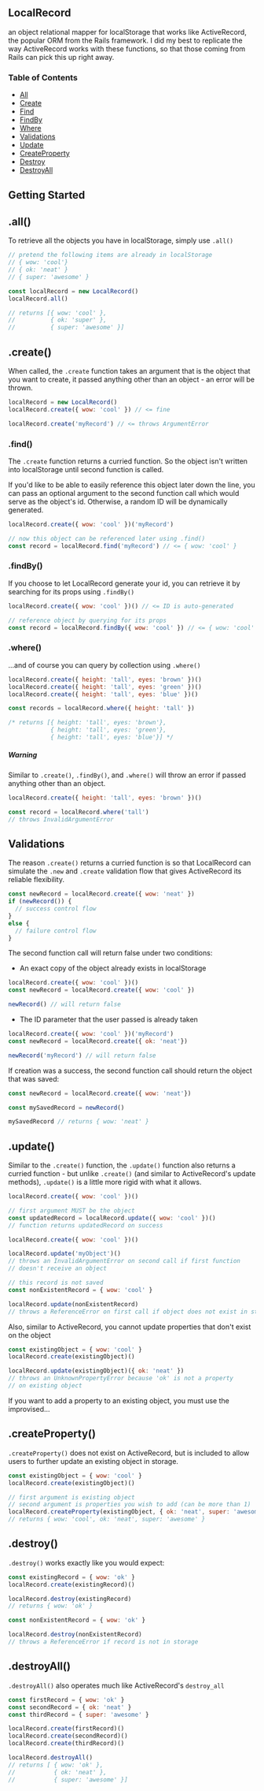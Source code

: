 ## LocalRecord
an object relational mapper for localStorage that works like ActiveRecord, the popular ORM from the Rails framework. I did my best to replicate the way ActiveRecord works with these functions,
so that those coming from Rails can pick this up right away.

### Table of Contents
- [All](https://github.com/pwentz/localRecord#all)
- [Create](https://github.com/pwentz/localRecord#create)
- [Find](https://github.com/pwentz/localRecord#find)
- [FindBy](https://github.com/pwentz/localRecord#findBy)
- [Where](https://github.com/pwentz/localRecord#where)
- [Validations](https://github.com/pwentz/localRecord#validations)
- [Update](https://github.com/pwentz/localRecord#update)
- [CreateProperty](https://github.com/pwentz/localRecord#createProperty)
- [Destroy](https://github.com/pwentz/localRecord#destroy)
- [DestroyAll](https://github.com/pwentz/localRecord#destroyAll)


## Getting Started


## .all()
To retrieve all the objects you have in localStorage, simply use `.all()`
```javascript
// pretend the following items are already in localStorage
// { wow: 'cool'}
// { ok: 'neat' }
// { super: 'awesome' }

const localRecord = new LocalRecord()
localRecord.all()

// returns [{ wow: 'cool' },
//          { ok: 'super' },
//          { super: 'awesome' }]
```

## .create()
When called, the `.create` function takes an argument that is the object that you want to create, it passed anything other than an object - an error will be thrown.
```javascript
localRecord = new LocalRecord()
localRecord.create({ wow: 'cool' }) // <= fine

localRecord.create('myRecord') // <= throws ArgumentError
```

### .find()

The `.create` function returns a curried function. So the object isn't written into localStorage until second function is called.

If you'd like to be able to easily reference this object later down the line, you can pass an optional argument to the second function call which would serve as the object's id. Otherwise, a random ID will be dynamically generated.

```javascript
localRecord.create({ wow: 'cool' })('myRecord')

// now this object can be referenced later using .find()
const record = localRecord.find('myRecord') // <= { wow: 'cool' }
```

### .findBy()
If you choose to let LocalRecord generate your id, you can retrieve it by searching for its props using `.findBy()`

```javascript
localRecord.create({ wow: 'cool' })() // <= ID is auto-generated

// reference object by querying for its props
const record = localRecord.findBy({ wow: 'cool' }) // <= { wow: 'cool' }
```
### .where()
...and of course you can query by collection using `.where()`
```javascript
localRecord.create({ height: 'tall', eyes: 'brown' })()
localRecord.create({ height: 'tall', eyes: 'green' })()
localRecord.create({ height: 'tall', eyes: 'blue' })()

const records = localRecord.where({ height: 'tall' })

/* returns [{ height: 'tall', eyes: 'brown'},
            { height: 'tall', eyes: 'green'},
            { height: 'tall', eyes: 'blue'}] */
```

##### Warning
Similar to `.create()`, `.findBy()`, and `.where()` will throw an error if passed anything other than an object.
```javascript
localRecord.create({ height: 'tall', eyes: 'brown' })()

const record = localRecord.where('tall')
// throws InvalidArgumentError
```

## Validations
The reason `.create()` returns a curried function is so that LocalRecord can simulate the `.new` and `.create` validation flow that gives ActiveRecord its reliable flexibility.
```javascript
const newRecord = localRecord.create({ wow: 'neat' })
if (newRecord()) {
  // success control flow
}
else {
  // failure control flow
}
```
The second function call will return false under two conditions:
 - An exact copy of the object already exists in localStorage
 ```javascript
 localRecord.create({ wow: 'cool' })()
 const newRecord = localRecord.create({ wow: 'cool' })

 newRecord() // will return false
 ```
 - The ID parameter that the user passed is already taken
 ```javascript
 localRecord.create({ wow: 'cool' })('myRecord')
 const newRecord = localRecord.create({ ok: 'neat'})

 newRecord('myRecord') // will return false
 ```

If creation was a success, the second function call should return the object that was saved:
```javascript
const newRecord = localRecord.create({ wow: 'neat'})

const mySavedRecord = newRecord()

mySavedRecord // returns { wow: 'neat' }
```

## .update()
Similar to the `.create()` function, the `.update()` function also returns a curried function - but unlike `.create()` (and similar to ActiveRecord's update methods), `.update()` is a little more rigid with what it allows.
```javascript
localRecord.create({ wow: 'cool' })()

// first argument MUST be the object
const updatedRecord = localRecord.update({ wow: 'cool' })()
// function returns updatedRecord on success
```
```javascript
localRecord.create({ wow: 'cool' })()

localRecord.update('myObject')()
// throws an InvalidArgumentError on second call if first function
// doesn't receive an object
```
```javascript
// this record is not saved
const nonExistentRecord = { wow: 'cool' }

localRecord.update(nonExistentRecord)
// throws a ReferenceError on first call if object does not exist in storage
```

Also, similar to ActiveRecord, you cannot update properties that don't exist on the object
```javascript
const existingObject = { wow: 'cool' }
localRecord.create(existingObject)()

localRecord.update(existingObject)({ ok: 'neat' })
// throws an UnknownPropertyError because 'ok' is not a property
// on existing object
```

If you want to add a property to an existing object, you must use the improvised...

## .createProperty()

`.createProperty()` does not exist on ActiveRecord, but is included to allow users
to further update an existing object in storage.
```javascript
const existingObject = { wow: 'cool' }
localRecord.create(existingObject)()

// first argument is existing object
// second argument is properties you wish to add (can be more than 1)
localRecord.createProperty(existingObject, { ok: 'neat', super: 'awesome' })
// returns { wow: 'cool', ok: 'neat', super: 'awesome' }
```

## .destroy()
`.destroy()` works exactly like you would expect:
```javascript
const existingRecord = { wow: 'ok' }
localRecord.create(existingRecord)()

localRecord.destroy(existingRecord)
// returns { wow: 'ok' }
```
```javascript
const nonExistentRecord = { wow: 'ok' }

localRecord.destroy(nonExistentRecord)
// throws a ReferenceError if record is not in storage
```

## .destroyAll()
`.destroyAll()` also operates much like ActiveRecord's `destroy_all`
```javascript
const firstRecord = { wow: 'ok' }
const secondRecord = { ok: 'neat' }
const thirdRecord = { super: 'awesome' }

localRecord.create(firstRecord)()
localRecord.create(secondRecord)()
localRecord.create(thirdRecord)()

localRecord.destroyAll()
// returns [ { wow: 'ok' },
//           { ok: 'neat' },
//           { super: 'awesome' }]
```

